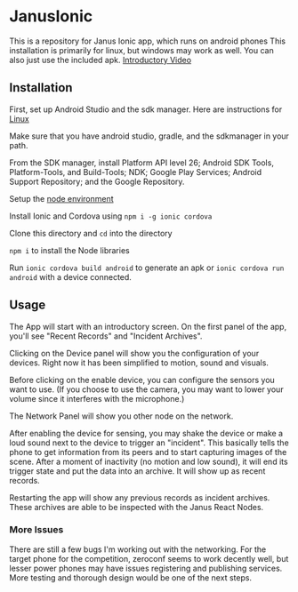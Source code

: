 # JanusIonic
This is a repository for Janus Ionic app, which runs on android phones
This installation is primarily for linux, but windows may work as well. You can also just use the included apk. [Introductory Video](https://www.youtube.com/watch?v=bqdwI5zOTiA)

## Installation
First, set up Android Studio and the sdk manager. Here are instructions for [Linux](https://medium.com/@aashimad1/install-android-studio-in-ubuntu-b8aed675849f)

Make sure that you have android studio, gradle, and the sdkmanager in your path.

From the SDK manager, install Platform API level 26; Android SDK Tools, Platform-Tools, and Build-Tools; NDK; Google Play Services; Android Support Repository; and the Google Repository.

Setup the [node environment](https://www.npmjs.com/get-npm)

Install Ionic and Cordova using `npm i -g ionic cordova`

Clone this directory and `cd` into the directory

`npm i` to install the Node libraries

Run `ionic cordova build android` to generate an apk or `ionic cordova run android` with a device connected.

## Usage

The App will start with an introductory screen. On the first panel of the app, you'll see "Recent Records" and "Incident Archives".

Clicking on the Device panel will show you the configuration of your devices. Right now it has been simplified to motion, sound and visuals.

Before clicking on the enable device, you can configure the sensors you want to use. (If you choose to use the camera, you may want to lower your volume since it interferes with the microphone.)

The Network Panel will show you other node on the network.

After enabling the device for sensing, you may shake the device or make a loud sound next to the device to trigger an "incident". This basically tells the phone to get information from its peers and to start capturing images of the scene. After a moment of inactivity (no motion and low sound), it will end its trigger state and put the data into an archive. It will show up as recent records.

Restarting the app will show any previous records as incident archives. These archives are able to be inspected with the Janus React Nodes.

### More Issues

There are still a few bugs I'm working out with the networking. For the target phone for the competition, zeroconf seems to work decently well, but lesser power phones may have issues registering and publishing services. More testing and thorough design would be one of the next steps.

